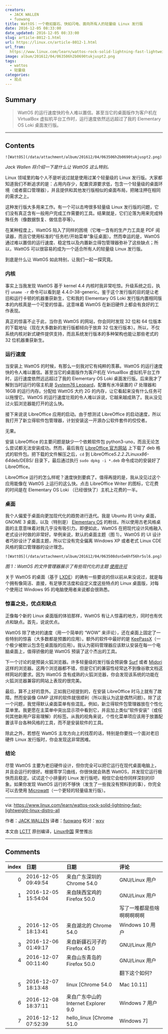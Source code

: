 ```yaml
---
creators:
  - JACK WALLEN
  - fuowang
title: WattOS：一个稳如磐石、快如闪电、面向所有人的轻量级 Linux 发行版
date: 2016-12-05 08:33:00
date_updated: 2016-12-05 08:33:00
slug: article-8012-1.html
url: https://linux.cn/article-8012-1.html
url_from: 
  https://www.linux.com/learn/wattos-rock-solid-lightning-fast-lightweight-linux-distro-all
image: album/201612/04/063506h2b0690tukjuspt2.png
tags:
  - wattos
  - 轻量级
categories:
  - 观点
---
```


## Summary

> WattOS 的运行速度快的令人难以置信。甚至当它的桌面版作为客户机在 VirtualBox 虚拟机平台工作时，运行速度依然远远超过了我的 Elementary OS Loki 桌面发行版。

***

<!-- more -->

## Contents

`![WattOS](/data/attachment/album/201612/04/063506h2b0690tukjuspt2.png)`

*Jack Wallen 将介绍一下是什么让 WattOS 这么特别。* 

Linux 领域里的每个人不是听说过就是使用过某个轻量级的 Linux 发行版。大家都知道我们不断追求的是：占用内存少，配置资源要求低，包含一个轻量级的桌面环境（或者窗口管理器），并且提供和其他发行版相似的桌面布局，把赌注押在相同的需求之上。

这种发行版大多用来工作。有一个可以击垮很多轻量级 Linux 发行版的问题，它们没有真正含有一般用户完成工作需要的工具。结果就是，它们沦落为用来完成特殊任务（像数据恢复、做信息亭等）。

在某种程度上，WattOS 陷入了同样的困境（它唯一含有的生产力工具是 PDF 阅读器，而且它使用标准的“任务栏/开始菜单”象征桌面）。然而幸运的是，WattOS 通过难以置信的运行速度、稳定性以及内置新立得包管理器弥补了这些缺点；所以，WattOS 可以很容易的成为一个适合所有人的轻量级 Linux 发行版。

到底是什么让 WattOS 如此特别，让我们一起一探究竟。

### 内核

事实上当我发现 WattOS 基于 kernel 4.4 内核时我非常吃惊。升级系统之后，执行 `uname -r` 命令可以看到是 4.4.0-38-generic。鉴于这个发行版的目的是让老旧和运行卡顿的机器重获新生，它和我的 Elementary OS Loki 发行版内置相同版本的内核真是一个可爱的惊喜。这意味着 WattOS 在新旧硬件上都会有良好的工作表现。

真正的惊喜不止于此，当你去 WattOS 的网站，你会同时发现 32 位和 64 位版本的下载地址（现在大多数新的发行版都倾向于放弃 32 位发行版本）。所以，不仅系统内核对新式硬件提供支持，而且系统发行版本的多种架构也能让那些老式的 32 位机器重获新生。

### 运行速度

当安装上 WattOS 的时候，有那么一刻我对它有纯粹的羡慕。WattOS 的运行速度快的令人难以置信。甚至当它的桌面版作为客户机在 VirtualBox 虚拟机平台工作时，运行速度依然远远超过了我的 Elementary OS Loki 桌面发行版。后来我才了解到当时运行的宿主机是 [System76 Leopard](https://system76.com/desktops/leopard)，配置有水冷装置的 i7 处理器和 16GB 的运行内存。分配给 WattOS 大约 2G 的内存，让它看起来没有什么任务可以拖慢它。WattOS 的运行速度壮观的令人难以诉说，它越来越成熟了。我从没见过火狐浏览器能打开的这么快。

接下来说说 LibreOffice 应用的启动。由于想测试 LibreOffice 的启动速度，所以我打开了新立得软件包管理器，计划安装这一开源办公软件套件的佼佼者。

无果。

安装 LibreOffice 的主要问题是缺少一个依赖软件包 python3-uno，而且无论怎么尝试都无法安装成功。然而，最后我在 [LibreOffice 官方网站](https://www.libreoffice.org/) 上下载了 deb 格式的软件包。把下载的文件解压之后，`cd` 到 LibreOffice*5.2.2.2*Linux*x86-64*deb/DEBS/ 目录下，最后通过执行 `sudo dpkg -i *.deb` 命令成功的安装好了 LibreOffice。

LibreOffice 运行的怎么样呢？速度快到要疯了。值得再提的是，我从没见过这个应用能像在 WattOS 上运行的这么快。点击 LibreOffice Writer 的图标，它花费的时间是在 Elementary OS Loki （已经很快了）主机上花费的一半。

### 桌面

我个人偏爱于桌面向更加现代化的趋势进行迭代。我是 Ubuntu 的 Unity 桌面，GNOME 3 桌面，以及（特别是） [Elementary OS](https://elementary.io/) 的粉丝。所以使用古老风格桌面的主意意味着对我几乎没有吸引力。即便如此，WattOS 在把现代设计风格融入老式设计时做的非常好。举例来说，默认的桌面主题（图 1）。WattOS 的 UI 设计者巧妙设计了桌面主题，所以它没有完全偏离 Windows XP 或者老式 Linux CDE 风格的窗口管理器的设计理念。

`![WattOS](/data/attachment/album/201612/04/063508dsn5e6hf56hr5sl6.png)`

*图 1：WattOS 的文件管理器展示了有些现代化的主题 [使用许可](https://www.linux.com/licenses/category/used-permission)*

关于 WattOS 的桌面（基于 [LXDE](http://lxde.org/)）的确有一些要说的但以前从来没说过，就是每个拥有像简洁、直接，有足够灵活度和自定义度这些特点的 Linux 桌面版，对每个使用过 Windows 95 的电脑使用者来说都会很熟悉。

### 惊喜之处，优点和缺点

正像每个新的 Linux 桌面版的体验那样，WattOS 有让人惊喜的地方，同时也有优点和缺点。首先，说说优点。

WattOS 除了绝对的速度（用一个简单的 “WOW” 来评论），还在桌面上固定了一些特别的惊喜（大多数都是预置的应用）。额外的软件中最好的是 [KeePassX](https://www.keepassx.org/)（一个极少被默认包含在桌面版的应用）。我认为密码管理器应该默认安装在每一个电脑桌面上，值得骄傲的是 WattOS 预装了这个杰出的工具。

下一个讨论的是预装火狐浏览器。许多轻量级的发行版会预装像 [Surf](http://surf.suckless.org/) 或者 [Midori](http://midori-browser.org/) 这样的浏览器。这两个浏览器都不错，但是它们的兼容性经常达不到像谷歌文档这样网站的要求。因为 WattOS 含有成熟的火狐浏览器，你会发现该系统的功能在火狐浏览器兼容的网站上表现的很完美。

最后，算不上好的意外。正如我已经提到的，在安装 LibreOffice 时马上就有了故障。然而安装像 GIMP 这样的软件就很顺利（所以我认为这是偶然问题）。除了这一个问题，我觉得默认桌面菜单有些混乱。例如，新立得软件包管理器放在个性化菜单里。我更愿在主菜单中突出显示项中看到它，并且加上类似“软件安装”（或任何其他新用户容易理解）的标签。从我的视角来说，个性化菜单项应该用于放置配置该平台各种风格的工具，而不是安装软件的工具。

除此之外，若想在 WattOS 主攻方向上的找茬的话，特别是你要找一个面对老旧硬件 Linux 发行版时，你会发现这非常困难。

### 结论

尽管 WattOS 主要为老旧硬件设计，但你完全可以把它运行在现代桌面电脑上，并且会运行的很好。根据零学习曲线，你很快就会熟悉 WattOS，并发现它运行极快而且稳定。试试这个小排量的 Linux 发行版吧，相信它会给你同样深刻的印象。如果你发现 WattOS 运行的不够快（发生了一些我没有预料到的事），你完全可以去使用 [Microwatt](http://planetwatt.com/new/index.php/2016/09/23/microwatt-r10-released/)（一个更轻的轻量级发行版）。

---

via: <https://www.linux.com/learn/wattos-rock-solid-lightning-fast-lightweight-linux-distro-all>

作者：[JACK WALLEN](https://www.linux.com/users/jlwallen) 译者：[fuowang](https://github.com/fuowang) 校对：[wxy](https://github.com/wxy)

本文由 [LCTT](https://github.com/LCTT/TranslateProject) 原创编译，[Linux中国](https://linux.cn/) 荣誉推出

***

## Comments

|   index | 日期                | 日期                                                | 评论                                                                                                              |
|--------:|:--------------------|:----------------------------------------------------|:------------------------------------------------------------------------------------------------------------------|
|       0 | 2016-12-05 09:49:54 | 来自广东深圳的 Chrome 54.0|GNU/Linux 用户           | 为毛跟Elementary OS Loki&nbsp;&nbsp;对比, 感觉毫无意义.&nbsp; &nbsp;去跟xface之类的轻量级比对比对啊. |
|       1 | 2016-12-05 15:54:04 | 来自陕西宝鸡的 Firefox 50.0|GNU/Linux 用户          | 这文章还没有贴吧的水贴质量好…………<br />                                                               |
|         |                     |                                                     | 写了一堆都是些啥啊啊啊啊啊                                                                                        |
|       2 | 2016-12-05 18:13:41 | 来自湖北的 Chrome 54.0|Windows 10 用户              | 根据描述，桌面大概是LXDE，并且是Ubuntu16.04的衍生版吧                                                |
|       3 | 2016-12-06 01:49:17 | 来自新疆石河子的 Firefox 45.0|GNU/Linux 用户        | 同感！                                                                                               |
|       4 | 2016-12-07 00:11:40 | 来自山东青岛的 Firefox 50.0|GNU/Linux 用户          | www\.jwz\.org/blog/2016/10/they-live-and-the-secret-history-of-the-mozilla-logo/<br />               |
|         |                     |                                                     | 翻下这个如何?                                                                                              |
|       5 | 2016-12-07 18:13:48 | linux [Chrome 54.0|Mac 10.11]                       | 谢谢，已经推荐给选题。                                                                               |
|       6 | 2016-12-08 18:37:11 | 来自广东中山的 Internet Explorer 9.0|Windows 7 用户 | LibreOffice 我都是直接下.deb來安裝.                                                                  |
|       7 | 2016-12-12 07:52:39 | hello_linux [Chrome 51.0|Windows 7]                 | 看看。                                                                                               |
